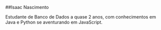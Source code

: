 ##Isaac Nascimento

Estudante de Banco de Dados a quase 2 anos, com conhecimentos em Java e Python se aventurando em JavaScript.
